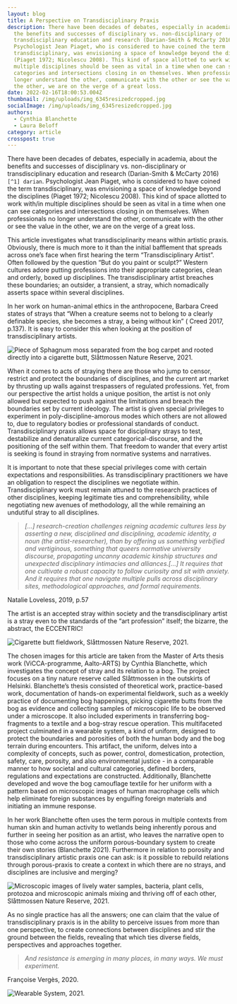 ```yaml
---
layout: blog
title: A Perspective on Transdisciplinary Praxis
description: There have been decades of debates, especially in academia, about
  the benefits and successes of disciplinary vs. non-disciplinary or
  transdisciplinary education and research (Darian-Smith & McCarty 2016).
  Psychologist Jean Piaget, who is considered to have coined the term
  transdisciplinary, was envisioning a space of knowledge beyond the disciplines
  (Piaget 1972; Nicolescu 2008). This kind of space allotted to work with/in
  multiple disciplines should be seen as vital in a time when one can see
  categories and intersections closing in on themselves. When professionals no
  longer understand the other, communicate with the other or see the value in
  the other, we are on the verge of a great loss.
date: 2022-02-16T18:00:53.004Z
thumbnail: /img/uploads/img_6345resizedcropped.jpg
socialImage: /img/uploads/img_6345resizedcropped.jpg
authors:
  - Cynthia Blanchette
  - Laura Beloff
category: article
crosspost: true
---
```

There have been decades of debates, especially in academia, about the benefits and successes of disciplinary vs. non-disciplinary or transdisciplinary education and research (Darian-Smith & McCarty 2016)`[^1] darian`. Psychologist Jean Piaget, who is considered to have coined the term transdisciplinary, was envisioning a space of knowledge beyond the disciplines (Piaget 1972; Nicolescu 2008). This kind of space allotted to work with/in multiple disciplines should be seen as vital in a time when one can see categories and intersections closing in on themselves. When professionals no longer understand the other, communicate with the other or see the value in the other, we are on the verge of a great loss.

This article investigates what transdisciplinarity means within artistic praxis. Obviously, there is much more to it than the initial bafflement that spreads across one’s face when first hearing the term “Transdisciplinary Artist”. Often followed by the question “But do you paint or sculpt?” Western cultures adore putting professions into their appropriate categories, clean and orderly, boxed up disciplines. The transdisciplinary artist breaches these boundaries; an outsider, a transient, a stray, which nomadically asserts space within several disciplines. 

In her work on human-animal ethics in the anthropocene, Barbara Creed states of strays that “When a creature seems not to belong to a clearly definable species, she becomes a stray, a being without kin” ( Creed 2017, p.137). It is easy to consider this when looking at the position of transdisciplinary artists.

![Piece of Sphagnum moss separated from the bog carpet and rooted directly into a cigarette butt, Slåttmossen Nature Reserve, 2021.](/img/uploads/yfoi1168-1-1-.jpeg "Piece of Sphagnum moss separated from the bog carpet and rooted directly into a cigarette butt, Slåttmossen Nature Reserve, 2021.")

When it comes to acts of straying there are those who jump to censor, restrict and protect the boundaries of disciplines, and the current art market by thrusting up walls against trespassers of regulated professions. Yet, from our perspective the artist holds a unique position, the artist is not only allowed but expected to push against the limitations and breach the boundaries set by current ideology. The artist is given special privileges to experiment in poly-discipline-amorous modes which others are not allowed to, due to regulatory bodies or professional standards of conduct. Transdisciplinary praxis allows space for disciplinary strays to test, destabilize and denaturalize current categorical-discourse, and the positioning of the self within them. That freedom to wander that every artist is seeking is found in straying from normative systems and narratives.

It is important to note that these special privileges come with certain expectations and responsibilities. As transdisciplinary practitioners we have an obligation to respect the disciplines we negotiate within. Transdisciplinary work must remain attuned to the research practices of other disciplines, keeping legitimate ties and comprehensibility, while negotiating new avenues of methodology, all the while remaining an undutiful stray to all disciplines.

> *\[...] research-creation challenges reigning academic cultures less by asserting a new, disciplined and disciplining, academic identity, a noun (the artist-researcher), than by offering us something verbified and vertiginous, something that queers normative university discourse, propagating uncanny academic kinship structures and unexpected disciplinary intimacies and alliances.\[...] It requires that one cultivate a robust capacity to follow curiosity and sit with anxiety. And it requires that one navigate multiple pulls across disciplinary sites, methodological approaches, and formal requirements.* 

Natalie Loveless, 2019, p.57

The artist is an accepted stray within society and the transdisciplinary artist is a stray even to the standards of the “art profession” itself; the bizarre, the abstract, the ECCENTRIC!  

![Cigarette butt fieldwork, Slåttmossen Nature Reserve, 2021.](/img/uploads/slattmossen-butts-2-2021.jpg "Cigarette butt fieldwork, Slåttmossen Nature Reserve, 2021.")

The chosen images for this article are taken from the Master of Arts thesis work (ViCCA-programme, Aalto-ARTS) by Cynthia Blanchette, which investigates the concept of stray and its relation to a bog. The project focuses on a tiny nature reserve called Slåttmossen in the outskirts of Helsinki. Blanchette’s thesis consisted of theoretical work, practice-based work, documentation of hands-on experimental fieldwork, such as a weekly practice of documenting bog happenings, picking cigarette butts from the bog as evidence and collecting samples of microscopic life to be observed under a microscope. It also included experiments in transferring bog-fragments to a textile and a bog-stray rescue operation. This multifaceted project culminated in a wearable system, a kind of uniform, designed to protect the boundaries and porosities of both the human body and the bog terrain during encounters. This artifact, the uniform, delves into a complexity of concepts, such as power, control, domestication, protection, safety, care, porosity, and also environmental justice - in a comparable manner to how societal and cultural categories, defined borders, regulations and expectations are constructed. Additionally, Blanchette developed and wove the bog camouflage textile for her uniform with a pattern based on microscopic images of human macrophage cells which help eliminate foreign substances by engulfing foreign materials and initiating an immune response. 

In her work Blanchette often uses the term porous in multiple contexts from human skin and human activity to wetlands being inherently porous and further in seeing her position as an artist, who leaves the narrative open to those who come across the uniform porous-boundary system to create their own stories (Blanchette 2021). Furthermore in relation to porosity and transdisciplinary artistic praxis one can ask: is it possible to rebuild relations through porous-praxis to create a context in which there are no strays, and disciplines are inclusive and merging?

![Microscopic images of lively water samples, bacteria, plant cells, protozoa and microscopic animals mixing and thriving off of each other, Slåttmossen Nature Reserve, 2021.](/img/uploads/slattmosen-biofilia-2-2021-1-.jpg "Microscopic images of lively water samples, bacteria, plant cells, protozoa and microscopic animals mixing and thriving off of each other, Slåttmossen Nature Reserve, 2021.")

As no single practice has all the answers; one can claim that the value of transdisciplinary praxis is in the ability to perceive issues from more than one perspective, to create connections between disciplines and stir the ground between the fields, revealing that which ties diverse fields, perspectives and approaches together.

> *And resistance is emerging in many places, in many ways. We must experiment.*

Françoise Vergès, 2020.

![Wearable System, 2021.](/img/uploads/img_6546resized.jpg "Wearable System, 2021.")